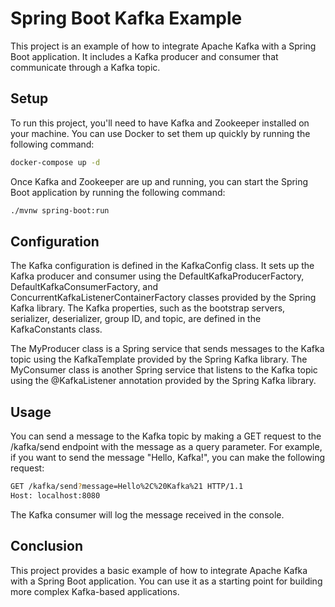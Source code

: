 # Spring Boot Kafka Example

This project is an example of how to integrate Apache Kafka with a Spring Boot application. It includes a Kafka producer
and consumer that communicate through a Kafka topic.

## Setup

To run this project, you'll need to have Kafka and Zookeeper installed on your machine. You can use Docker to set them
up quickly by running the following command:

```bash
docker-compose up -d
```

Once Kafka and Zookeeper are up and running, you can start the Spring Boot application by running the following command:

```bash
./mvnw spring-boot:run
```

## Configuration

The Kafka configuration is defined in the KafkaConfig class. It sets up the Kafka producer and consumer using the
DefaultKafkaProducerFactory, DefaultKafkaConsumerFactory, and ConcurrentKafkaListenerContainerFactory classes provided
by the Spring Kafka library. The Kafka properties, such as the bootstrap servers, serializer, deserializer, group ID,
and topic, are defined in the KafkaConstants class.

The MyProducer class is a Spring service that sends messages to the Kafka topic using the KafkaTemplate provided by the
Spring Kafka library. The MyConsumer class is another Spring service that listens to the Kafka topic using the
@KafkaListener annotation provided by the Spring Kafka library.

## Usage

You can send a message to the Kafka topic by making a GET request to the /kafka/send endpoint with the message as a
query parameter. For example, if you want to send the message "Hello, Kafka!", you can make the following request:

```bash
GET /kafka/send?message=Hello%2C%20Kafka%21 HTTP/1.1
Host: localhost:8080
```

The Kafka consumer will log the message received in the console.

## Conclusion

This project provides a basic example of how to integrate Apache Kafka with a Spring Boot application. You can use it as
a starting point for building more complex Kafka-based applications.